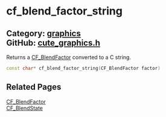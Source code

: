 [](../header.md ':include')

# cf_blend_factor_string

Category: [graphics](/api_reference?id=graphics)  
GitHub: [cute_graphics.h](https://github.com/RandyGaul/cute_framework/blob/master/include/cute_graphics.h)  
---

Returns a [CF_BlendFactor](/graphics/cf_blendfactor.md) converted to a C string.

```cpp
const char* cf_blend_factor_string(CF_BlendFactor factor)
```

## Related Pages

[CF_BlendFactor](/graphics/cf_blendfactor.md)  
[CF_BlendState](/graphics/cf_blendstate.md)  
